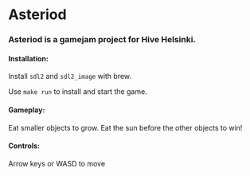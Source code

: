 # Asteriod

### Asteriod is a gamejam project for Hive Helsinki.

#### Installation:

Install `sdl2` and `sdl2_image` with brew.

Use `make run` to install and start the game.

#### Gameplay:

Eat smaller objects to grow. Eat the sun before the other objects to win!

#### Controls:

Arrow keys or WASD to move
